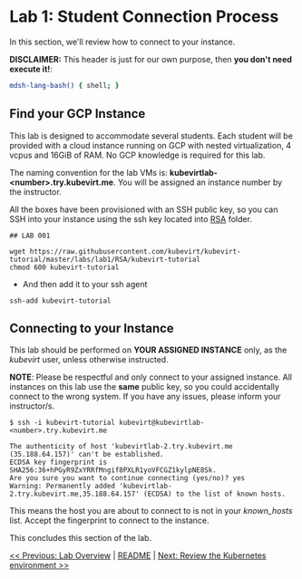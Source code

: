 # Lab 1: Student Connection Process

In this section, we'll review how to connect to your instance.

**DISCLAIMER:** This header is just for our own purpose, then **you don't need execute it!**:

```bash @mdsh
mdsh-lang-bash() { shell; }
```

## Find your GCP Instance

This lab is designed to accommodate several students. Each student will be provided with a cloud instance running on GCP with nested virtualization, 4 vcpus and 16GiB of RAM. No GCP knowledge is required for this lab.

The naming convention for the lab VMs is: **kubevirtlab-\<number\>.try.kubevirt.me**. You will be assigned an instance number by the instructor.

All the boxes have been provisioned with an SSH public key, so you can SSH into your instance using the ssh key located into [RSA](./RSA) folder.

```shell
## LAB 001

wget https://raw.githubusercontent.com/kubevirt/kubevirt-tutorial/master/labs/lab1/RSA/kubevirt-tutorial
chmod 600 kubevirt-tutorial
```

- And then add it to your ssh agent
```
ssh-add kubevirt-tutorial
```

## Connecting to your Instance

This lab should be performed on **YOUR ASSIGNED INSTANCE** only, as the *kubevirt* user, unless otherwise instructed.

**NOTE**: Please be respectful and only connect to your assigned instance. All instances on this lab use the **same** public key, so you could accidentally connect to the wrong system. If you have any issues, please inform your instructor/s.

```
$ ssh -i kubevirt-tutorial kubevirt@kubevirtlab-<number>.try.kubevirt.me

The authenticity of host 'kubevirtlab-2.try.kubevirt.me (35.188.64.157)' can't be established.
ECDSA key fingerprint is SHA256:36+hPGyR9ZxYRRfMngif8PXLR1yoVFCGZ1kylpNE8Sk.
Are you sure you want to continue connecting (yes/no)? yes
Warning: Permanently added 'kubevirtlab-2.try.kubevirt.me,35.188.64.157' (ECDSA) to the list of known hosts.
```

This means the host you are about to connect to is not in your *known_hosts* list. Accept the fingerprint to connect to the instance.

This concludes this section of the lab.

[<< Previous: Lab Overview](../lab0/lab0.md) | [README](../../README.md) | [Next: Review the Kubernetes environment >>](../lab2/lab2.md)

